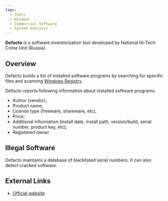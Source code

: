 ```yaml
---
tags:
  - Tools
  - Windows
  - Commercial Software
  - System Analysis
---
```

**Defacto** is a software inventorization tool developed by National
Hi-Tech Crime Unit (Russia).

## Overview

Defacto builds a list of installed software programs by searching for
specific files and scanning [Windows
Registry](windows_registry.md).

Defacto reports following information about installed software programs:

- Author (vendor);
- Product name;
- License type (freeware, shareware, etc);
- Price;
- Additional information (install date, install path, version/build,
  serial number, product key, etc);
- Registered owner.

## Illegal Software

Defacto maintains a database of blacklisted serial numbers. It can also
detect cracked software.

## External Links

* [Official website](http://www.defacto-com.ru/)
